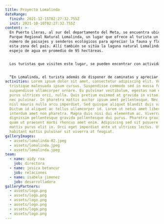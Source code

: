 ```yaml
---
title: Proyecto Lomalinda
dateRange:
  finish: 2021-12-15T02:27:32.755Z
  init: 2021-10-10T02:27:32.755Z
content: >-
  En Puerto Lleras, al sur del departamento del Meta, se encuentra ubicado el
  Parque Regional Natural Lomalinda, un lugar que ofrece al turista un sin
  número de paisajes y senderos ecológicos para apreciar la fauna y flora en
  esta zona del país. Allí también se sitúa la laguna natural Lomalinda, un
  espejo de agua en promedio de 95 hectáreas.


  Los turistas que visiten este lugar, se pueden encontrar con actividades como senderismo, avistamiento de aves, recorridos acuáticos y una infraestructura hotelera que se ajusta a la panorámica que ofrece los Llanos Orientales. Así lo asegura Héctor Castañeda, habitante de Puerto Lleras y asociado de la Cooperativa Ecoturística Lomalinda.


  “En Lomalinda, el turista además de disponer de caminatas y apreciar más de 160 especies de aves que se pueden avistar en esta zona, se ofrecen otros atractivos como, por ejemplo, un recorrido a las islas que hay en medio de la laguna, o una vuelta en balsa por el borde de esta”, señala.
activities: Lorem ipsum dolor sit amet, consectetur adipiscing elit. Vulputate
  tristique malesuada ipsum cursus. Suspendisse commodo sed in massa fusce
  suspendisse ullamcorper ornare. Eu pulvinar vestibulum, egestas nam eu. Lacus,
  purus ultrices orci, nulla. Quis pretium euismod at gravida in vitae euismod
  nec pulvinar. In pharetra mattis auctor ipsum amet pellentesque. Nec, urna,
  nisl mauris nulla arcu imperdiet. Sed quisque aliquet blandit duis varius sed.
  Dictum id aliquet ac tellus ullamcorper id. Lorem ut netus amet libero
  interdum amet non pharetra. Magna duis nisi dui elementum ac. Viverra lorem
  dignissim pellentesque gravida pellentesque dui purus. Pharetra gravida ornare
  quam ut praesent morbi rhoncus amet enim. Adipiscing sed sit posuere magna
  mattis purus elit in. Orci eget imperdiet ante ut ultrices lectus. Ut sodales
  habitant mattis pulvinar sit viverra at feugiat.
galleryImages:
  - assets/lomalinda-02.jpeg
  - assets/lomalinda.jpeg
  - assets/lomalinda.jpeg
team:
  - name: aidy roa
    job: directora
  - name: jesica betancur
    job: relaciones
  - name: isabela jimenez
    job: desarrolladora
galleryPartners:
  - assets/logo.png
  - assets/logo.png
  - assets/logo.png
  - assets/logo.png
  - assets/logo.png
  - assets/logo.png
---
```

